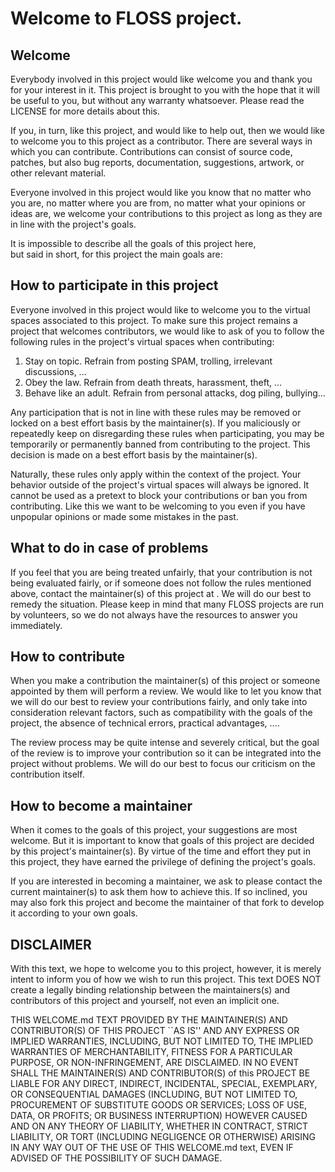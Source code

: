 # Welcome to <project name> FLOSS project.

## Welcome

Everybody involved in this project would like welcome you and thank you for your 
interest in it. This project is brought to you with the hope that it will be 
useful to you, but without any warranty whatsoever. Please read the LICENSE 
for more details about this.

If you, in turn, like this project, and would like to help out, then 
we would like to welcome you to this project as a contributor. There are several 
ways in which you can contribute. Contributions can consist of source code, 
patches, but also bug reports, documentation, suggestions, artwork, or 
other relevant material. 

Everyone involved in this project would like you know that no matter who you are, 
no matter where you are from, no matter what your opinions or ideas are, 
we welcome your contributions to this project as long as they are in line with 
the project's goals.

It is impossible to describe all the goals of this project here,  
but said in short, for this project the main goals are:  
<goals of project>

## How to participate in this project

Everyone involved in this project would like to welcome you to the virtual 
spaces associated to this project. To make sure this project remains 
a project that welcomes contributors, we would like to ask of you
to follow the following rules in the project's virtual spaces when contributing:

1. Stay on topic. Refrain from posting SPAM, trolling, irrelevant discussions, ...
2. Obey the law. Refrain from death threats, harassment, theft, ... 
3. Behave like an adult. Refrain from personal attacks, dog piling, bullying...

Any participation that is not in line with these rules may be removed or locked
on a best effort basis by the maintainer(s). If you maliciously or repeatedly 
keep on disregarding these rules when participating, you may be temporarily 
or permanently banned from contributing to the project. This decision is made 
on a best effort basis by the maintainer(s). 

Naturally, these rules only apply within the context of the project. 
Your behavior outside of the project's virtual spaces will always be ignored. 
It cannot be used as a pretext to block your contributions or ban you from 
contributing. Like this we want to be welcoming to you even if you have 
unpopular opinions or made some mistakes in the past.

## What to do in case of problems

If you feel that you are being treated unfairly, that your contribution is not 
being evaluated fairly, or if someone does not follow the rules mentioned above, 
contact the maintainer(s) of this project at <contact e-mail >.  We will do our 
best to remedy the situation. Please keep in mind that many FLOSS projects are 
run by volunteers, so we do not always have the resources to answer you 
immediately.

## How to contribute 

When you make a contribution the maintainer(s) of this project or someone 
appointed by them will perform a review. We would like to let you know that we 
will do our best to review your contributions fairly, and only take into 
consideration relevant factors, such as compatibility with the goals of the 
project, the absence of technical errors, practical advantages, .... 

The review process may be quite intense and severely critical, but the goal of 
the review is to improve your contribution so it can be integrated into the 
project without problems. We will do our best to focus our criticism on the 
contribution itself.

## How to become a maintainer

When it comes to the goals of this project, your suggestions are most welcome.
But it is important to know that goals of this project are decided by this 
project's maintainer(s). By virtue of the time and effort they put in this 
project, they have earned the privilege of defining the project's goals. 

If you are interested in becoming a maintainer, we ask to please contact 
the current maintainer(s) to ask them how to achieve this. If so inclined, you 
may also fork this project and become the maintainer of that fork 
to develop it according to your own goals.

## DISCLAIMER

With this text, we hope to welcome you to this project, however, it is merely 
intent to inform you of how we wish to run this project. This text DOES NOT 
create a legally binding relationship between the maintainers(s) 
and contributors of this project and yourself, not even an implicit one.

THIS WELCOME.md TEXT PROVIDED BY THE MAINTAINER(S) AND CONTRIBUTOR(S) OF THIS PROJECT 
``AS IS'' AND ANY EXPRESS OR IMPLIED WARRANTIES, INCLUDING, BUT NOT LIMITED TO, 
THE IMPLIED WARRANTIES OF MERCHANTABILITY, FITNESS FOR A PARTICULAR PURPOSE, 
OR NON-INFRINGEMENT, ARE DISCLAIMED. IN NO EVENT SHALL THE MAINTAINER(S) AND 
CONTRIBUTOR(S) of this PROJECT BE LIABLE FOR ANY DIRECT, INDIRECT,
INCIDENTAL, SPECIAL, EXEMPLARY, OR CONSEQUENTIAL DAMAGES (INCLUDING, BUT NOT 
LIMITED TO, PROCUREMENT OF SUBSTITUTE GOODS OR SERVICES; LOSS OF USE, DATA, 
OR PROFITS; OR BUSINESS INTERRUPTION) HOWEVER CAUSED AND ON ANY THEORY OF 
LIABILITY, WHETHER IN CONTRACT, STRICT LIABILITY, OR TORT (INCLUDING NEGLIGENCE 
OR OTHERWISE) ARISING IN ANY WAY OUT OF THE USE OF THIS WELCOME.md text, EVEN IF 
ADVISED OF THE POSSIBILITY OF SUCH DAMAGE.

